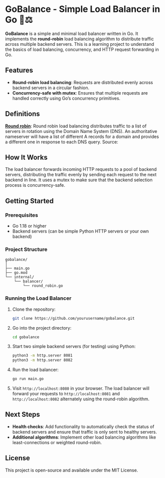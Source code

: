 
# GoBalance - Simple Load Balancer in Go 🐹⚖️

**GoBalance** is a simple and minimal load balancer written in Go. It implements the **round-robin** load balancing algorithm to distribute traffic across multiple backend servers. This is a learning project to understand the basics of load balancing, concurrency, and HTTP request forwarding in Go.

## Features
- **Round-robin load balancing**: Requests are distributed evenly across backend servers in a circular fashion.
- **Concurrency-safe with mutex**: Ensures that multiple requests are handled correctly using Go’s concurrency primitives.

## Definitions
**[Round robin](https://www.cloudflare.com/learning/performance/types-of-load-balancing-algorithms/#:~:text=Round%20robin%3A%20Round%20robin%20load,response%20to%20each%20DNS%20query.)**: Round robin load balancing distributes traffic to a list of servers in rotation using the Domain Name System (DNS). An authoritative nameserver will have a list of different A records for a domain and provides a different one in response to each DNS query. Source: 

## How It Works
The load balancer forwards incoming HTTP requests to a pool of backend servers, distributing the traffic evenly by sending each request to the next backend in line. It uses a mutex to make sure that the backend selection process is concurrency-safe.

## Getting Started

### Prerequisites
- Go 1.18 or higher
- Backend servers (can be simple Python HTTP servers or your own backend)

### Project Structure
```
gobalance/
│
├── main.go
├── go.mod
└── internal/
    └── balancer/
        └── round_robin.go
```

### Running the Load Balancer

1. Clone the repository:
   ```bash
   git clone https://github.com/yourusername/gobalance.git
   ```

2. Go into the project directory:
   ```bash
   cd gobalance
   ```

3. Start two simple backend servers (for testing) using Python:
   ```bash
   python3 -m http.server 8081
   python3 -m http.server 8082
   ```

4. Run the load balancer:
   ```bash
   go run main.go
   ```

5. Visit `http://localhost:8080` in your browser. The load balancer will forward your requests to `http://localhost:8081` and `http://localhost:8082` alternately using the round-robin algorithm.

## Next Steps
- **Health checks**: Add functionality to automatically check the status of backend servers and ensure that traffic is only sent to healthy servers.
- **Additional algorithms**: Implement other load balancing algorithms like least-connections or weighted round-robin.

## License
This project is open-source and available under the MIT License.
